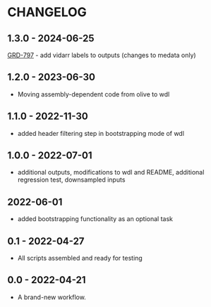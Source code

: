 # CHANGELOG
## 1.3.0 - 2024-06-25
[GRD-797](https://jira.oicr.on.ca/browse/GRD-797) - add vidarr labels to outputs (changes to medata only)
## 1.2.0 - 2023-06-30
- Moving assembly-dependent code from olive to wdl

## 1.1.0 - 2022-11-30
- added header filtering step in bootstrapping mode of wdl

## 1.0.0 - 2022-07-01
- additional outputs, modifications to wdl and README, additional regression test, downsampled inputs

## 2022-06-01
- added bootstrapping functionality as an optional task

## 0.1 - 2022-04-27
- All scripts assembled and ready for testing

## 0.0 - 2022-04-21
- A brand-new workflow.
